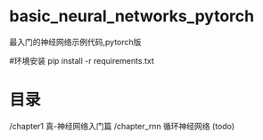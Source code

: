 # basic_neural_networks_pytorch
最入门的神经网络示例代码,pytorch版

#环境安装
pip install -r requirements.txt

# 目录
/chapter1 真-神经网络入门篇
/chapter_rnn 循环神经网络 (todo)
